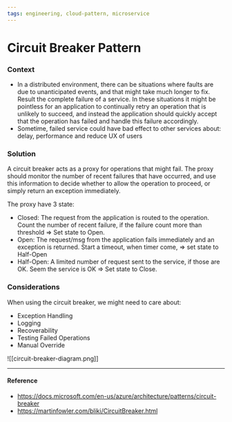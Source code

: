 ```yaml
---
tags: engineering, cloud-pattern, microservice
---
```


# Circuit Breaker Pattern

### Context
  - In a distributed environment, there can be situations where faults are due to unanticipated events, and that might take much longer to fix. Result the complete failure of a service. In these situations it might be pointless for an application to continually retry an operation that is unlikely to succeed, and instead the application should quickly accept that the operation has failed and handle this failure accordingly.
   - Sometime, failed service could have bad effect to other services about: delay, performance and reduce UX of users

### Solution
A circuit breaker acts as a proxy for operations that might fail. The proxy should monitor the number of recent failures that have occurred, and use this information to decide whether to allow the operation to proceed, or simply return an exception immediately.

The proxy have 3 state: 
  - Closed: The request from the application is routed to the operation. Count the number of recent failure, if the failure count more than threshold => Set state to Open.
  - Open: The request/msg from the application fails immediately and an exception is returned. Start a timeout, when timer come, => set state to Half-Open
  - Half-Open: A limited number of request sent to the service, if those are OK. Seem the service is OK => Set state to Close.

### Considerations
When using the circuit breaker, we might need to care about:
 - Exception Handling
 - Logging
 - Recoverability
 - Testing Failed Operations
 - Manual Override

![[circuit-breaker-diagram.png]]

---
#### Reference

 - https://docs.microsoft.com/en-us/azure/architecture/patterns/circuit-breaker
 - https://martinfowler.com/bliki/CircuitBreaker.html